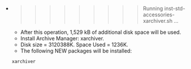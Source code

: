 * >>>>>>>>> Running inst-std-accessories-xarchiver.sh ...
  * After this operation, 1,529 kB of additional disk space will be used.
  * Install Archive Manager: xarchiver.
  * Disk size = 3120388K. Space Used = 1236K.
  * The following NEW packages will be installed:
  ```bash
  xarchiver
  ```
